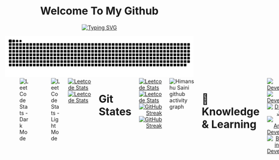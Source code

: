 <h1 align="center">
Welcome To My Github
  </h1>
<div align="center">

[![Typing SVG](https://readme-typing-svg.demolab.com?font=Fira+Code&weight=900&size=26&duration=3000&pause=500&color=33ff55&background=2A2E3425&center=true&vCenter=true&&lines=Hello!+I'm+Himanshu;App+Developer;Open-Source+Contributor;UI+Designer;Programmer;Problem+Solving)](https://git.io/typing-svg)

</div>
<div align=center> 
<picture>
  <source
    media="(prefers-color-scheme: dark)"
    srcset="https://raw.githubusercontent.com/platane/snk/output/github-contribution-grid-snake-dark.svg"
  />
  <source
    media="(prefers-color-scheme: light)"
    srcset="https://raw.githubusercontent.com/platane/snk/output/github-contribution-grid-snake.svg"
  />
  <img
    alt="github contribution grid snake animation"
    src="https://raw.githubusercontent.com/platane/snk/output/github-contribution-grid-snake.svg"
  />
</picture>
</div>

[comment]: <> (<img align="right" alt="Coding" width="200" src="https://i.giphy.com/media/mQ8l6sRbzPKo0/giphy.webp"><br>)



<div>
  <div style="display: flex; justify-content: space-around; align-items: flex-start; gap: 20px;">
<a href="https://leetcode.com/psjhimanshu#gh-dark-mode-only">
        <img align="right" width="40%" src="https://leetcard.jacoblin.cool/psjhimanshu?theme=transparent&font=Noto%20Serif%20Sinhala&ext=heatmap&border=2&radius=20#gh-dark-mode-only" width="800" height="250" alt="LeetCode Stats - Dark Mode">
    </a>
    <a  href="https://leetcode.com/psjhimanshu#gh-light-mode-only">
        <img align="right" width="40%" src="https://leetcard.jacoblin.cool/psjhimanshu?theme=wtf&font=Noto%20Serif%20Sinhala&ext=heatmap&border=2&radius=20#gh-light-mode-only" width="800" height="250" alt="LeetCode Stats - Light Mode">
    </a>
<div align="left" >
<a href="#gh-dark-mode-only">
        <img src="https://github-readme-stats.vercel.app/api/top-langs/?username=psjhimanshu&theme=github_dark&layout=compact#gh-dark-mode-only" alt="Leetcode Stats" style="width: 49%; height: 200px;">
    </a>
    <a href="#gh-light-mode-only">
        <img src="https://github-readme-stats.vercel.app/api/top-langs/?username=psjhimanshu&theme=vue&layout=compact#gh-light-mode-only" alt="Leetcode Stats" style="width: 49%; height: 200px;"> 
    </a>
</div>

# Git States
<div align="center">
<span align="left">
    <!--github most used languages-->
   <a href="#gh-dark-mode-only">
        <img src="https://github-readme-stats.vercel.app/api?username=psjhimanshu&border_radius=8&theme=github-dark-blue&date_format=j%20M%5B%20Y%5D#gh-dark-mode-only" alt="Leetcode Stats" style="width: 49%; height: 200px;">
    </a>
    <a href="#gh-light-mode-only">
        <img src="https://github-readme-stats.vercel.app/api?username=psjhimanshu&border_radius=8&theme=vue&date_format=j%20M%5B%20Y%5D#gh-light-mode-only" alt="Leetcode Stats" style="width: 49%; height: 200px;"> 
    </a>
</span>

<span align="right">
    <!-- Github Streak Stats -->
    <a href="#gh-dark-mode-only">
        <img src="https://github-readme-streak-stats.herokuapp.com?user=psjhimanshu&border_radius=8&theme=github-dark-blue&date_format=j%20M%5B%20Y%5D#gh-dark-mode-only" alt="GitHub Streak" style="width: 49%; height: 200px;">
    </a>
    <a href="#gh-light-mode-only">
        <img src="https://github-readme-streak-stats.herokuapp.com?user=psjhimanshu&border_radius=8&theme=vue&date_format=j%20M%5B%20Y%5D#gh-light-mode-only" alt="GitHub Streak" style="width: 49%; height: 200px;">
    </a>
</span>
</div>




<img src="https://github-readme-activity-graph.vercel.app/graph?username=psjhimanshu&theme=merko" alt="Himanshu Saini github activity graph"/>

# 🌱 Knowledge & Learning
<div align="center">
  <a href="your_link_here"><img src="https://img.shields.io/badge/Web%20Development-0078D4?style=plastic" alt="Web Development"></a>
  <a href="your_link_here"><img src="https://img.shields.io/badge/App%20Development-800080?style=plastic" alt="App Development"></a>
  <a href="your_link_here"><img src="https://img.shields.io/badge/DSA%20With%20JAVA-%23ED8B00.svg?style=plastic&logo=java&logoColor=white" alt="DSA With JAVA"></a>
  <a href="your_link_here"><img src="https://img.shields.io/badge/Kotlin%20Android%20Development-%230095D5.svg?style=plastic&logo=kotlin&logoColor=white" alt="Kotlin Android Development"></a>
  <a href="your_link_here"><img src="https://img.shields.io/badge/Backend%20in%20Java%20Development-%2343853D.svg?style=plastic&logo=node.js&logoColor=white" alt="Backend in Java Development"></a>
</div>

<!-- Skills Section -->
<h3 align="center">Skills</h3>
<div align="center">
  <img src="https://raw.githubusercontent.com/devicons/devicon/master/icons/java/java-original.svg" alt="java" width="40" height="40"/>
  <img src="https://raw.githubusercontent.com/devicons/devicon/master/icons/react/react-original-wordmark.svg" alt="react" width="40" height="40"/>
  <img src="https://raw.githubusercontent.com/devicons/devicon/master/icons/javascript/javascript-original.svg" alt="javascript" width="40" height="40"/>
  <img src="https://raw.githubusercontent.com/devicons/devicon/master/icons/python/python-original.svg" alt="python" width="40" height="40"/>
  <img src="https://raw.githubusercontent.com/devicons/devicon/master/icons/mongodb/mongodb-original-wordmark.svg" alt="mongodb" width="40" height="40"/>
  <img src="https://raw.githubusercontent.com/devicons/devicon/master/icons/mysql/mysql-original-wordmark.svg" alt="mysql" width="40" height="40"/>
  <img src="https://raw.githubusercontent.com/devicons/devicon/master/icons/git/git-original-wordmark.svg" alt="git" width="40" height="40"/>
  <img src="https://raw.githubusercontent.com/devicons/devicon/master/icons/bootstrap/bootstrap-plain-wordmark.svg" alt="bootstrap" width="40" height="40"/>
  <img src="https://raw.githubusercontent.com/devicons/devicon/master/icons/kotlin/kotlin-original.svg" alt="kotlin" width="40" height="40"/>
  <img src="https://www.vectorlogo.zone/logos/tailwindcss/tailwindcss-icon.svg" alt="tailwind" width="40" height="40"/>
</div>

<!-- Projects and Contact Section -->
<div align="center">
  <h3>👨‍💻 Projects</h3>
  <a href="https://github.com/psjhimanshu"><img src="https://img.shields.io/badge/View_My_GitHub_Profile-psjhimanshu-black?style=plastic&logo=github" alt="Projects"></a>
  
  <h3>💬 Ask Me About</h3>
  <a href="your_link_here"><img src="https://img.shields.io/badge/Web%20Development-0078D4?style=plastic" alt="Web Development"></a>
  <a href="your_link_here"><img src="https://img.shields.io/badge/App%20Development-FF6F61?style=plastic" alt="App Development"></a>

  <h3>🔗 Connect With Me</h3>
  <a href="https://www.hackerrank.com/profile/crackerhimansh"><img src="https://img.shields.io/badge/HackerRank-%23000000.svg?style=plastic&logo=linktree&logoColor=white" alt="HackerRank"></a>
  <a href="mailto:crackerhimansh@gmail.com"><img src="https://img.shields.io/badge/Contact%20Me-blue?style=for-the-badge&logo=gmail" alt="Gmail"></a>
  <a href="https://www.instagram.com/himansh2004/"><img src="https://img.shields.io/badge/Instagram-%23E4405F.svg?logo=Instagram&logoColor=white" alt="Instagram"></a>
  <a href="https://www.linkedin.com/in/himanshu-saini-java-developer/"><img src="https://img.shields.io/badge/LinkedIn-%230077B5.svg?logo=linkedin&logoColor=white" alt="LinkedIn"></a>
  <a href="https://x.com/Cracker_himansh"><img src="https://img.shields.io/badge/Twitter-%231DA1F2.svg?logo=Twitter&logoColor=white" alt="Twitter"></a>
  <a href="https://leetcode.com/u/psjhimanshu/"><img src="https://img.shields.io/badge/LeetCode-100+-brightgreen.svg?style=plastic&logo=leetcode" alt="LeetCode"></a>
</div>


<h4 align="center">Profile Views</h4>
<p align="center">
<img src="https://profile-counter.glitch.me/{psjhimanshu}/count.svg" alt="Visitor Count" />
</p>
</p>

